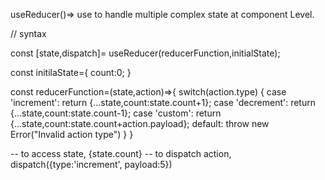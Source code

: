 useReducer()=> use to handle multiple complex state at component Level.

// syntax

const [state,dispatch]= useReducer(reducerFunction,initialState);

const initilaState={
count:0;
}

const reducerFunction=(state,action)=>{
switch(action.type)
{
case 'increment':
return {...state,count:state.count+1};
case 'decrement':
return {...state,count:state.count-1};
case 'custom':
return {...state,count:state.count+action.payload};
default:
throw new Error("Invalid action type")
}
}

-- to access state, {state.count}
-- to dispatch action, dispatch({type:'increment', payload:5})

